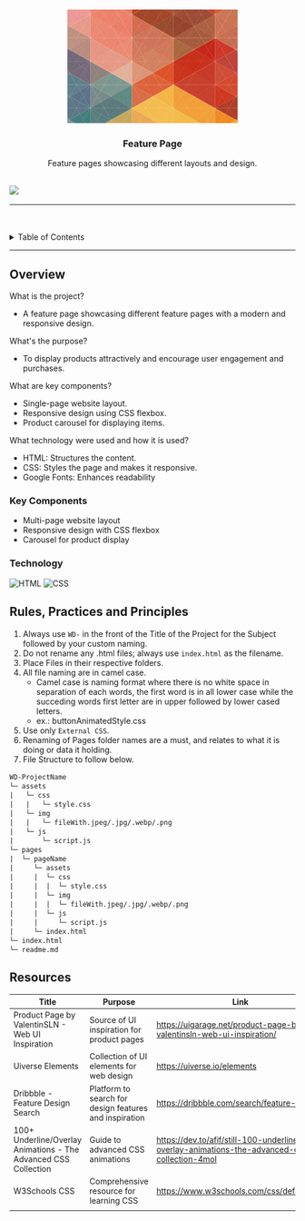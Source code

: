 <a name="readme-top">

<br/>

<br />
<div align="center">
  <a href="https://github.com/zyx-0314/">
  <!-- TODO: If you want to add logo or banner you can add it here -->
    <img src="./assets/img/pattern.jpg"   >
  </a>
<!-- TODO: Change Title to the name of the title of your Project -->
  <h3 align="center">Feature Page</h3>
</div>
<!-- TODO: Make a short description -->
<div align="center">
   Feature pages showcasing different layouts and design.
</div>

<br />

<!-- TODO: Change the zyx-0314 into your github username  -->
<!-- TODO: Change the WD-Template-Project into the same name of your folder -->
![](https://visit-counter.vercel.app/counter.png?page=ladiesman416/WD-Seatwork_4)

---

<br />
<br />

<!-- TODO: If you want to add more layers for your readme -->
<details>
  <summary>Table of Contents</summary>
  <ol>
    <li>
      <a href="#overview">Overview</a>
      <ol>
        <li>
          <a href="#key-components">Key Components</a>
        </li>
        <li>
          <a href="#technology">Technology</a>
        </li>
      </ol>
    </li>
    <li>
      <a href="#rule,-practices-and-principles">Rules, Practices and Principles</a>
    </li>
    <li>
      <a href="#resources">Resources</a>
    </li>
  </ol>
</details>

---

## Overview

<!-- TODO: To be changed -->
<!-- The following are just sample -->

What is the project?
- A feature page showcasing different feature pages with a modern and responsive design.

What's the purpose?
- To display products attractively and encourage user engagement and purchases.

What are key components?
- Single-page website layout.
- Responsive design using CSS flexbox.
- Product carousel for displaying items.

What technology were used and how it is used?
- HTML: Structures the content.
- CSS: Styles the page and makes it responsive.
- Google Fonts: Enhances readability

### Key Components
<!-- TODO: List of Key Components -->
<!-- The following are just sample -->
- Multi-page website layout
- Responsive design with CSS flexbox
- Carousel for product display

### Technology
<!-- TODO: List of Technology Used -->
![HTML](https://img.shields.io/badge/HTML-E34F26?style=for-the-badge&logo=html5&logoColor=white)
![CSS](https://img.shields.io/badge/CSS-1572B6?style=for-the-badge&logo=css3&logoColor=white)

## Rules, Practices and Principles
1. Always use `WD-` in the front of the Title of the Project for the Subject followed by your custom naming.
2. Do not rename any .html files; always use `index.html` as the filename.
3. Place Files in their respective folders.
4. All file naming are in camel case.
   - Camel case is naming format where there is no white space in separation of each words, the first word is in all lower case while the succeding words first letter are in upper followed by lower cased letters.
   - ex.: buttonAnimatedStyle.css
5. Use only `External CSS`.
6. Renaming of Pages folder names are a must, and relates to what it is doing or data it holding.
7. File Structure to follow below.

```
WD-ProjectName
└─ assets
|   └─ css
|   |   └─ style.css
|   └─ img
|   |   └─ fileWith.jpeg/.jpg/.webp/.png
|   └─ js
|       └─ script.js
└─ pages
|  └─ pageName
|     └─ assets
|     |  └─ css
|     |  |  └─ style.css
|     |  └─ img
|     |  |  └─ fileWith.jpeg/.jpg/.webp/.png
|     |  └─ js
|     |     └─ script.js
|     └─ index.html
└─ index.html
└─ readme.md
```

## Resources

<!-- TODO: Add References -->
| Title | Purpose | Link |
|-|-|-|
| Product Page by ValentinSLN - Web UI Inspiration  | Source of UI inspiration for product pages | https://uigarage.net/product-page-by-valentinsln-web-ui-inspiration/ |
| Uiverse Elements | Collection of UI elements for web design | https://uiverse.io/elements |
| Dribbble - Feature Design Search | Platform to search for design features and inspiration	 | https://dribbble.com/search/feature-deaign |
| 100+ Underline/Overlay Animations - The Advanced CSS Collection | Guide to advanced CSS animations | https://dev.to/afif/still-100-underline-overlay-animations-the-advanced-css-collection-4mol |
| W3Schools CSS	 | Comprehensive resource for learning CSS | https://www.w3schools.com/css/default.asp
| | | |

